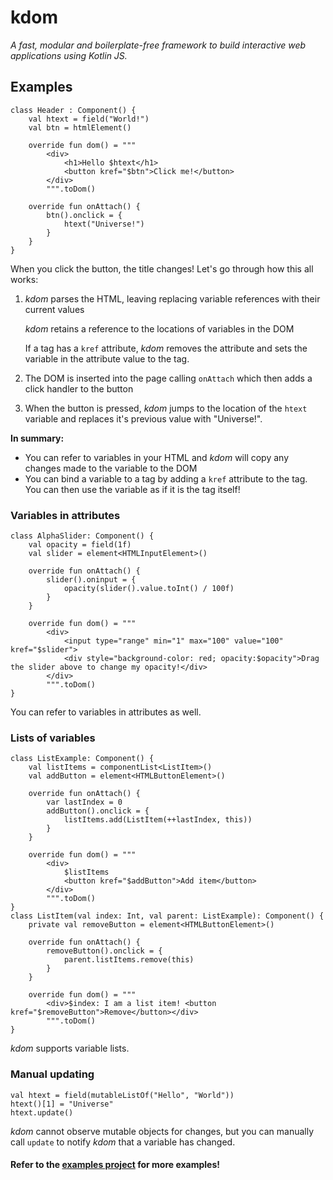 # kdom
*A fast, modular and boilerplate-free framework to build interactive web applications using Kotlin JS.*

## Examples
```
class Header : Component() {
    val htext = field("World!")
    val btn = htmlElement()

    override fun dom() = """
        <div>
            <h1>Hello $htext</h1>
            <button kref="$btn">Click me!</button>
        </div>
        """.toDom()

    override fun onAttach() {
        btn().onclick = {
            htext("Universe!")
        }
    }
}
```
When you click the button, the title changes!
Let's go through how this all works:
1. *kdom* parses the HTML, leaving replacing variable references with their current values

    *kdom* retains a reference to the locations of variables in the DOM
    
    If a tag has a `kref` attribute, *kdom* removes the attribute and sets the variable in the attribute value to the tag.
2. The DOM is inserted into the page calling `onAttach` which then adds a click handler to the button
3. When the button is pressed, *kdom* jumps to the location of the `htext` variable and replaces it's previous value with "Universe!".

**In summary:**
- You can refer to variables in your HTML and *kdom* will copy any changes made to the variable to the DOM
- You can bind a variable to a tag by adding a `kref` attribute to the tag. You can then use the variable as if it is the tag itself!

### Variables in attributes
```
class AlphaSlider: Component() {
    val opacity = field(1f)
    val slider = element<HTMLInputElement>()

    override fun onAttach() {
        slider().oninput = {
            opacity(slider().value.toInt() / 100f)
        }
    }

    override fun dom() = """
        <div>
            <input type="range" min="1" max="100" value="100" kref="$slider">
            <div style="background-color: red; opacity:$opacity">Drag the slider above to change my opacity!</div>
        </div>
        """.toDom()
}
```
You can refer to variables in attributes as well.

### Lists of variables
```
class ListExample: Component() {
    val listItems = componentList<ListItem>()
    val addButton = element<HTMLButtonElement>()

    override fun onAttach() {
        var lastIndex = 0
        addButton().onclick = {
            listItems.add(ListItem(++lastIndex, this))
        }
    }

    override fun dom() = """
        <div>
            $listItems
            <button kref="$addButton">Add item</button>
        </div>
        """.toDom()
}
class ListItem(val index: Int, val parent: ListExample): Component() {
    private val removeButton = element<HTMLButtonElement>()

    override fun onAttach() {
        removeButton().onclick = {
            parent.listItems.remove(this)
        }
    }

    override fun dom() = """
        <div>$index: I am a list item! <button kref="$removeButton">Remove</button></div>
        """.toDom()
}
```
*kdom* supports variable lists.
### Manual updating
```
val htext = field(mutableListOf("Hello", "World"))
htext()[1] = "Universe"
htext.update()
```
*kdom* cannot observe mutable objects for changes, but you can manually call `update` to notify *kdom* that a variable has changed.

#### Refer to the [examples project](https://github.com/null-dev/kdom/tree/master/examples) for more examples!
